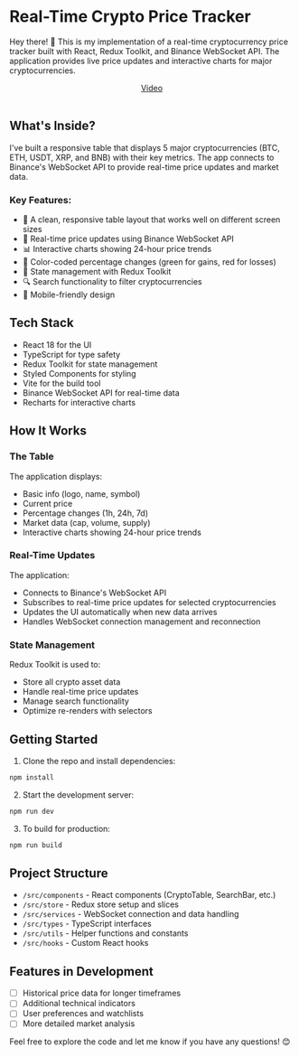 # Real-Time Crypto Price Tracker

Hey there! 👋 This is my implementation of a real-time cryptocurrency price tracker built with React, Redux Toolkit, and Binance WebSocket API. The application provides live price updates and interactive charts for major cryptocurrencies.

<div align='center'>
<span><a href='https://raw.githubusercontent.com//aka-shinu/XivTech/main/public/demo.mp4'>Video</a></span>
</div>&nbsp;

## What's Inside?

I've built a responsive table that displays 5 major cryptocurrencies (BTC, ETH, USDT, XRP, and BNB) with their key metrics. The app connects to Binance's WebSocket API to provide real-time price updates and market data.

### Key Features:

- 🎨 A clean, responsive table layout that works well on different screen sizes
- 🔄 Real-time price updates using Binance WebSocket API
- 📊 Interactive charts showing 24-hour price trends
- 🎯 Color-coded percentage changes (green for gains, red for losses)
- 💾 State management with Redux Toolkit
- 🔍 Search functionality to filter cryptocurrencies
- 📱 Mobile-friendly design

## Tech Stack

- React 18 for the UI
- TypeScript for type safety
- Redux Toolkit for state management
- Styled Components for styling
- Vite for the build tool
- Binance WebSocket API for real-time data
- Recharts for interactive charts

## How It Works

### The Table
The application displays:
- Basic info (logo, name, symbol)
- Current price
- Percentage changes (1h, 24h, 7d)
- Market data (cap, volume, supply)
- Interactive charts showing 24-hour price trends

### Real-Time Updates
The application:
- Connects to Binance's WebSocket API
- Subscribes to real-time price updates for selected cryptocurrencies
- Updates the UI automatically when new data arrives
- Handles WebSocket connection management and reconnection

### State Management
Redux Toolkit is used to:
- Store all crypto asset data
- Handle real-time price updates
- Manage search functionality
- Optimize re-renders with selectors

## Getting Started

1. Clone the repo and install dependencies:
```bash
npm install
```

2. Start the development server:
```bash
npm run dev
```

3. To build for production:
```bash
npm run build
```

## Project Structure

- `/src/components` - React components (CryptoTable, SearchBar, etc.)
- `/src/store` - Redux store setup and slices
- `/src/services` - WebSocket connection and data handling
- `/src/types` - TypeScript interfaces
- `/src/utils` - Helper functions and constants
- `/src/hooks` - Custom React hooks

## Features in Development

- [ ] Historical price data for longer timeframes
- [ ] Additional technical indicators
- [ ] User preferences and watchlists
- [ ] More detailed market analysis

Feel free to explore the code and let me know if you have any questions! 😊 